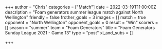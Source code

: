 +++
author = "Chris"
categories = ["Match"]
date = 2022-03-19T11:00:00Z
description = "Foam generators summer league match against North Wellington"
friendly = false
frother_goals = 3
images = []
match = true
opponent = "North Wellington"
opponent_goals = 0
result = "Win"
scorers = []
season = "summer"
team = "Foam Generators"
title = "Foam Generators Sunday League 2021 - Game 13"
type = "post"
xi_and_subs = []

+++
